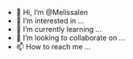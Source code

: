 - 👋 Hi, I’m @Melissalen
- 👀 I’m interested in ...
- 🌱 I’m currently learning ...
- 💞️ I’m looking to collaborate on ...
- 📫 How to reach me ...

<!---
Melissalen/Melissalen is a ✨ special ✨ repository because its `README.md` (this file) appears on your GitHub profile.
You can click the Preview link to take a look at your changes.
--->
